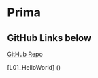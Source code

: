 # Prima 
## GitHub Links below

[GitHub Repo](https://github.com/FelixIwer/Prima)

[L01_HelloWorld] ()